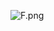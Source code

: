 ![F.png](https://github.com/Tan12d/Oracle-Database-Problems/assets/100254217/012f5cb5-9fb3-488e-913e-5f467dbd1daf)
